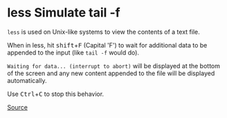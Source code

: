 # less Simulate tail -f

`less` is used on Unix-like systems to view the contents of a text file. 

When in less, hit <kbd>shift</kbd>+<kbd>F</kbd> (Capital 'F') to wait for additional data to be appended to the input (like `tail -f` would do).

`Waiting for data... (interrupt to abort)` will be displayed at the bottom of the screen and any new content appended to the file will be displayed automatically.

Use <kbd>Ctrl</kbd>+<kbd>C</kbd> to stop this behavior. 

[Source](http://www.thegeekstuff.com/2010/02/unix-less-command-10-tips-for-effective-navigation)
